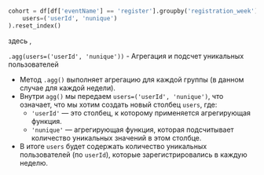 
```python

cohort = df[df['eventName'] == 'register'].groupby('registration_week').agg(
    users=('userId', 'nunique')
).reset_index()

```

здесь , 

`.agg(users=('userId', 'nunique'))` - Агрегация и подсчет уникальных пользователей

- Метод `.agg()` выполняет агрегацию для каждой группы (в данном случае для каждой недели).
- Внутри `agg()` мы передаем `users=('userId', 'nunique')`, что означает, что мы хотим создать новый столбец `users`, где:
    - `'userId'` — это столбец, к которому применяется агрегирующая функция.
    - `'nunique'` — агрегирующая функция, которая подсчитывает количество уникальных значений в этом столбце.
- В итоге `users` будет содержать количество уникальных пользователей (по `userId`), которые зарегистрировались в каждую неделю.
